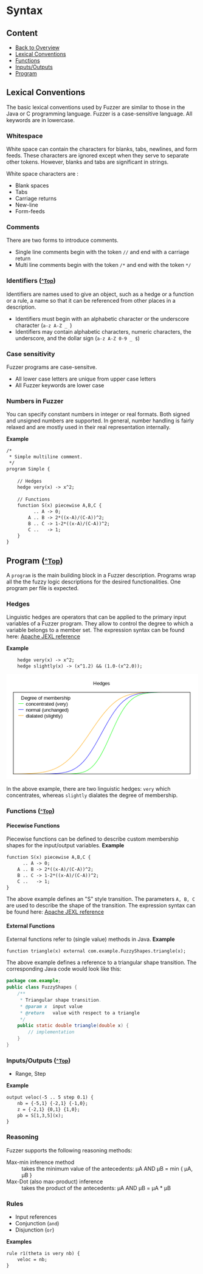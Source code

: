 Syntax
======

<a name="top"></a>Content
-------
* [Back to Overview](https://github.com/umeding/fuzzer/blob/master/README.md)
* [Lexical Conventions](#lexical)
* [Functions](#functions)
* [Inputs/Outputs](#ios)
* [Program](#program)

## <a name="lexical"></a>Lexical Conventions ##
The basic lexical conventions used by Fuzzer are similar to those in
the Java or C programming language. Fuzzer is a case-sensitive
language. All keywords are in lowercase.

### Whitespace
White space can contain the characters for blanks, tabs, newlines, and
form feeds. These characters are ignored except when they serve to
separate other tokens. However, blanks and tabs are significant in
strings.

White space characters are :

* Blank spaces
* Tabs
* Carriage returns
* New-line
* Form-feeds

### Comments
There are two forms to introduce comments.

* Single line comments begin with the token `//` and end with a carriage
return 
* Multi line comments begin with the token `/*` and end with the
token `*/`

### <a name="identifiers"></a>Identifiers (<small>[^Top](#top)</small>)
Identifiers are names used to give an object, such as a hedge or a
function or a rule, a name so that it can be referenced from other
places in a description.

* Identifiers must begin with an alphabetic character or the
underscore character (`a-z A-Z _ `)
* Identifiers may contain alphabetic characters, numeric characters,
the underscore, and the dollar sign (`a-z A-Z 0-9 _ $`)

### Case sensitivity
Fuzzer programs are case-sensitve.

* All lower case letters are unique from upper case letters
* All Fuzzer keywords are lower case

### Numbers in Fuzzer
You can specify constant numbers in integer or real formats. Both
signed and unsigned numbers are supported. In general, number handling
is fairly relaxed and are mostly used in their real representation
internally. 

__Example__

```
/*
 * Simple multiline comment.
 */
program Simple {

    // Hedges
    hedge very(x) -> x^2;

    // Functions
    function S(x) piecewise A,B,C {
          .. A -> 0;
        A .. B -> 2*((x-A)/(C-A))^2;
        B .. C -> 1-2*((x-A)/(C-A))^2;
        C ..   -> 1;
    }
}
```

## <a name="program"></a>Program (<small>[^Top](#top)</small>)
A `program` is the main building block in a Fuzzer description.
Programs wrap all the the fuzzy logic descriptions for the desired
functionalities. One program per file is expected.

### Hedges
Linguistic hedges are operators that can be applied to the primary
input variables of a Fuzzer program. They allow to control the degree
to which a variable belongs to a member set. The expression syntax can
be found here: 
[Apache JEXL reference](http://commons.apache.org/proper/commons-jexl/reference/syntax.html)

__Example__
```
    hedge very(x) -> x^2;
    hedge slightly(x) -> (x^1.2) && (1.0-(x^2.0));
```
![Degree of membership](https://github.com/umeding/fuzzer/raw/master/doc/sections/hedges.png "Degree of membership")

In the above example, there are two linguistic hedges: `very` which
concentrates, whereas `slightly` dialates the degree of membership.

### <a name="functions"></a>Functions (<small>[^Top](#top)</small>)
#### Piecewise Functions
Piecewise functions can be defined to describe custom membership shapes for
the input/output variables. 
__Example__
```
function S(x) piecewise A,B,C {
      .. A -> 0;
    A .. B -> 2*((x-A)/(C-A))^2;
    B .. C -> 1-2*((x-A)/(C-A))^2;
    C ..   -> 1;
}
```
The above example defines an "S" style transition. The parameters
`A, B, C` are used to describe the shape of the transition. The
expression syntax can be found here: 
[Apache JEXL reference](http://commons.apache.org/proper/commons-jexl/reference/syntax.html)

#### External Functions
External functions refer to (single value) methods in Java. 
__Example__
```
function triangle(x) external com.example.FuzzyShapes.triangle(x);
```
The above example defines a reference to a triangular shape
transition. The corresponding Java code would look like this:
```java
package com.example;
public class FuzzyShapes {
    /**
     * Triangular shape transition.
     * @param x  input value
     * @return   value with respect to a triangle
     */
    public static double triangle(double x) {
        // implementation
    }
}
```


### <a name="ios"></a>Inputs/Outputs (<small>[^Top](#top)</small>)
* Range, Step

__Example__
```
output veloc(-5 .. 5 step 0.1) {
    nb = {-5,1} {-2,1} {-1,0};
    z = {-2,1} {0,1} {1,0};
    pb = S[1,3,5](x);
}
```

### Reasoning
Fuzzer supports the following reasoning methods:
<dl>
  <dt>Max-min inference method</dt>
  <dd>takes the minimum value of the antecedents: 
      &#181;A AND &#181;B = min { &#181;A, &#181;B }
  </dd>

  <dt>Max-Dot (also max-product) inference</dt>
  <dd>takes the product of the antecedents:
      &#181;A AND &#181;B = &#181;A * &#181;B
  </dd>
</dl>

### Rules
* Input references
* Conjunction (`and`)
* Disjunction (`or`)

__Examples__
```
rule r1(theta is very nb) {
    veloc = nb;
}
```

